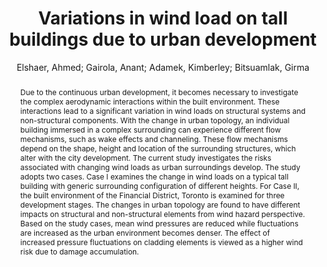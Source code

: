 ---
layout: technique
title: "Variations in wind load on tall buildings due to urban development"
classifications:
    system_type: "False"
    technique: "False"
    design_study: "False"
    evaluation: "False"
    data: "False"
    analysis: "True"
    generation: "False"
    curation_and_transformation: "False"
    management: "False"
    modeling: "True"
    urban_analysis: "True"
    visualization: "False"
    sunlight_access: "False"
    wind_ventilation: "True"
    view_impact: "False"
    energy: "False"
    damage_and_disaster_management: "False"
    climate: "False"
    sound: "False"
    property_cadastre: "False"
    others: "False"
    lookup: "False"
    browse: "False"
    locate: "True"
    explore: "False"
    identify: "False"
    compare: "True"
    summarize: "False"
    distribution: "True"
    trends: "True"
    outliers: "False"
    extremes: "False"
    features: "True"
    target_discovery: "False"
    target_access: "True"
    spatial_relation: "True"
    buildings: "True"
    streets: "False"
    nature: "False"
    uniform_discretization: "True"
    structural_subdivision: "False"
    univariate: "True"
    multivariate: "False"
    volumetric: "True"
    temporal: "True"
    sensing: "False"
    statistical: "False"
    simulation_based: "True"
    learning_based: "False"
    surveyed: "False"
    site: "True"
    block: "True"
    multi_block: "False"
    city: "False"
    va_wo_model: "False"
    post_model: "True"
    model_integrated: "False"
    assisted_models: "False"
    overlay: "True"
    embedded: "False"
    linked: "False"
    temporal_jx: "True"
    spatial_jx: "False"
    filter: "False"
    aggregate: "False"
    embed: "True"
    glyphs: "True"
    bar_charts: "False"
    scatterplots: "False"
    matrix: "False"
    parallel_coordinates: "False"
    map_2d: "False"
    map_3d: "True"
    walking: "False"
    steering: "False"
    selection_based: "False"
    manipulation_based: "True"
    distortion: "False"
    ghosting: "False"
    culling: "False"
    birds_view: "False"
    multi_view: "False"
    assisted_steering: "False"
    other: "False"
    vr_cave: "False"
    ar: "False"
    desktop: "True"
    mobile: "False"
    case_study: "True"
    user_study: "False"
    statistical_evaluation: "False"
    expert_interviews: "False"
key: "JVEBBN2E"
item_type: "journalArticle"
publication_year: "2017"
author: "Elshaer, Ahmed; Gairola, Anant; Adamek, Kimberley; Bitsuamlak, Girma"
publication_title: "Sustainable Cities and Society"
isbn: "nan"
issn: "22106707"
doi: "10.1016/j.scs.2017.06.008"
url_paper: "https://linkinghub.elsevier.com/retrieve/pii/S2210670716307399"
abstract_note: "nan"
date_added: "2023-01-30 00:05:54"
date_modified: "2023-01-30 00:05:54"
access_date: "2023-01-30 00:05:54"
pages: "264-277"
num_pages: "nan"
issue: "nan"
volume: "34.0"
number_of_volumes: "nan"
journal_abbreviation: "Sustainable Cities and Society"
short_title: "nan"
series: "nan"
series_number: "nan"
series_text: "nan"
series_title: "nan"
publisher: "nan"
place: "nan"
language: "en"
rights: "nan"
type: "nan"
archive: "nan"
archive_location: "nan"
library_catalog: "DOI.org (Crossref)"
call_number: "nan"
extra: "nan"
notes: "nan"
link_attachments: "nan"
manual_tags: "nan"
automatic_tags: "nan"
editor: "nan"
series_editor: "nan"
translator: "nan"
contributor: "nan"
attorney_agent: "nan"
book_author: "nan"
cast_member: "nan"
commenter: "nan"
composer: "nan"
cosponsor: "nan"
counsel: "nan"
interviewer: "nan"
producer: "nan"
recipient: "nan"
reviewed_author: "nan"
scriptwriter: "nan"
words_by: "nan"
guest: "nan"
number: "nan"
edition: "nan"
running_time: "nan"
scale: "nan"
medium: "nan"
artwork_size: "nan"
filing_date: "nan"
application_number: "nan"
assignee: "nan"
issuing_authority: "nan"
country: "nan"
meeting_name: "nan"
conference_name: "nan"
court: "nan"
references: "nan"
reporter: "nan"
legal_status: "nan"
priority_numbers: "nan"
programming_language: "nan"
version: "nan"
system: "nan"
code: "nan"
code_number: "nan"
section: "nan"
session: "nan"
committee: "nan"
history: "nan"
legislative_body: "nan"
abstract: "Due to the continuous urban development, it becomes necessary to investigate the complex aerodynamic interactions within the built environment. These interactions lead to a significant variation in wind loads on structural systems and non-structural components. With the change in urban topology, an individual building immersed in a complex surrounding can experience different flow mechanisms, such as wake effects and channeling. These flow mechanisms depend on the shape, height and location of the surrounding structures, which alter with the city development. The current study investigates the risks associated with changing wind loads as urban surroundings develop. The study adopts two cases. Case I examines the change in wind loads on a typical tall building with generic surrounding configuration of different heights. For Case II, the built environment of the Financial District, Toronto is examined for three development stages. The changes in urban topology are found to have different impacts on structural and non-structural elements from wind hazard perspective. Based on the study cases, mean wind pressures are reduced while fluctuations are increased as the urban environment becomes denser. The effect of increased pressure fluctuations on cladding elements is viewed as a higher wind risk due to damage accumulation."
---